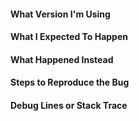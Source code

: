 <!--
Thanks for contributing! Enter a clear title (e.g. "Search error when using plus sign"), 
fill in the template below, include lines from the debug log (or note "not applicable"), and explain the issue in detail.

- These comments won't show up when you submit the issue.
- Try to add as much detail as possible. Be specific!
- If you're requesting a new feature, explain why you'd like it to be added.

Thanks! 
-->

#### What Version I'm Using

#### What I Expected To Happen

#### What Happened Instead

#### Steps to Reproduce the Bug

#### Debug Lines or Stack Trace

